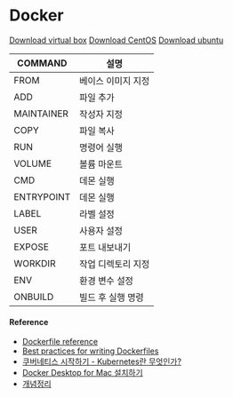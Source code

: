 # Docker

[Download virtual box](https://www.virtualbox.org/wiki/Downloads)
[Download CentOS](https://www.centos.org/download/)
[Download ubuntu](https://ubuntu.com/)

| COMMAND    | 설명               |
| ---------- | ------------------ |
| FROM       | 베이스 이미지 지정 |
| ADD        | 파일 추가          |
| MAINTAINER | 작성자 지정        |
| COPY       | 파일 복사          |
| RUN        | 명령어 실행        |
| VOLUME     | 볼륨 마운트        |
| CMD        | 데몬 실행          |
| ENTRYPOINT | 데몬 실행          |
| LABEL      | 라벨 설정          |
| USER       | 사용자 설정        |
| EXPOSE     | 포트 내보내기      |
| WORKDIR    | 작업 디렉토리 지정 |
| ENV        | 환경 변수 설정     |
| ONBUILD    | 빌드 후 실행 명령  |

#### Reference

- [Dockerfile reference](https://docs.docker.com/engine/reference/builder/)
- [Best practices for writing Dockerfiles](https://docs.docker.com/develop/develop-images/dockerfile_best-practices/)
- [쿠버네티스 시작하기 - Kubernetes란 무엇인가?](https://subicura.com/2019/05/19/kubernetes-basic-1.html)
- [Docker Desktop for Mac 설치하기](https://freestrokes.tistory.com/150#:~:text=%EB%8B%A4%EC%9A%B4%EB%A1%9C%EB%93%9C%ED%95%9C%20.dmg%20%ED%8C%8C%EC%9D%BC%EC%9D%84,%EC%9D%91%EC%9A%A9%20%ED%94%84%EB%A1%9C%EA%B7%B8%EB%9E%A8%EC%9C%BC%EB%A1%9C%20%EB%B3%B5%EC%82%AC%ED%95%B4%EC%A4%8D%EB%8B%88%EB%8B%A4.&text=%EC%95%A0%ED%94%8C%EB%A6%AC%EC%BC%80%EC%9D%B4%EC%85%98%EC%9D%84%20%EC%8B%A4%ED%96%89%ED%95%98%EB%A9%B4%20%EB%A9%94%EB%89%B4,%EC%84%A4%EC%B9%98%EB%90%9C%20%EA%B2%83%EC%9D%84%20%ED%99%95%EC%9D%B8%ED%95%A0%20%EC%88%98%20%EC%9E%88%EC%8A%B5%EB%8B%88%EB%8B%A4)
- [개념정리](https://cultivo-hy.github.io/docker/image/usage/2019/03/14/Docker%EC%A0%95%EB%A6%AC/)
